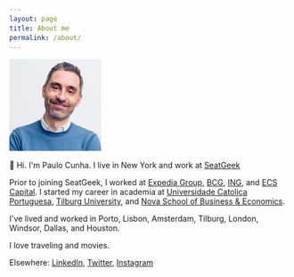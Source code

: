 ```yaml
---
layout: page
title: About me
permalink: /about/
---
```


![Photo](/assets/images/Photo.jpeg)

👋 Hi. I'm Paulo Cunha. I live in New York and work at [SeatGeek](https://seatgeek.com)

Prior to joining SeatGeek, I worked at [Expedia Group](https://www.expediagroup.com), [BCG](https://www.bcg.com), [ING](https://www.ing.com/Home.htm), and [ECS Capital](https://www.ecs.pt/index.php/en/). I started my career in academia at [Universidade Catolica Portuguesa](http://www.porto.ucp.pt/en/catolica-porto-business-school), [Tilburg University](https://www.tilburguniversity.edu/research/economics-and-management/graduate-school), and [Nova School of Business & Economics](https://www2.novasbe.unl.pt/en/).

I've lived and worked in Porto, Lisbon, Amsterdam, Tilburg, London, Windsor, Dallas, and Houston.

I love traveling and movies.

Elsewhere: [LinkedIn](https://www.linkedin.com/in/paulovcunha/), [Twitter](https://www.notion.so/unevenlydistributed/About-2abcd01ca6444805b9417e16aec86a33#), [Instagram](https://www.instagram.com/paul0cunha/)